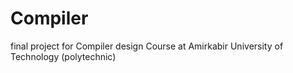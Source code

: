 # Compiler
final project for Compiler design Course at Amirkabir University of Technology (polytechnic)
